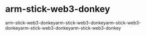 # arm-stick-web3-donkey
arm-stick-web3-donkeyarm-stick-web3-donkeyarm-stick-web3-donkeyarm-stick-web3-donkeyarm-stick-web3-donkey
